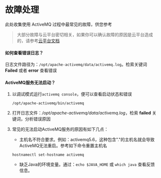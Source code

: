# 故障处理

此处收集使用 ActiveMQ 过程中最常见的故障，供您参考

> 大部分故障与云平台密切相关，如果你可以确认故障的原因是云平台造成的，请参考[云平台文档](https://support.websoft9.com/docs/faq/zh/tech-instance.html)

#### 如何查看错误日志？

日志文件路径为：`/opt/apache-activemq/data/activemq.log`。检索关键词 **Failed** 或者 **error** 查看错误

#### ActiveMQ服务无法启动？

1. 以调试模式运行`activemq console`，便可以查看启动状态和错误
   ```
   /opt/apache-activemq/bin/activemq
   ```
2. 打开日志文件：*/opt/apache-activemq/data/activemq.log*，检索 **failed** 关键词，分析错误原因

3. 常见的无法启动ActiveMQ服务的原因有如下几点：

   * 主机名不符合要求。例如：activemq5.6，这种包含"."的主机名就会导致ActiveMQ无法重启。参考如下命令重置主机名
   ```
   hostnamectl set-hostname activemq
   ```
   * 缺乏Java的环境变量。通过：`echo $JAVA_HOME` 或 `which java` 查看反馈信息。
